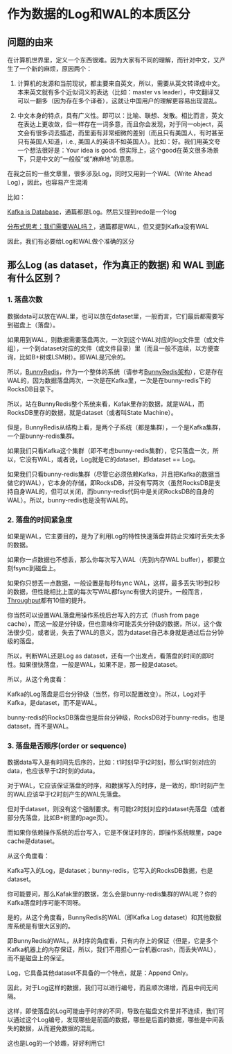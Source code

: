 # 作为数据的Log和WAL的本质区分

## 问题的由来

在计算机世界里，定义一个东西很难。因为大家有不同的理解，而针对中文，又产生了一个新的麻烦，原因两个：

1. 计算机的发源和当前现状，都主要来自英文，所以，需要从英文转译成中文。本来英文就有多个近似词义的表达（比如：master vs leader），中文翻译又可以一翻多（因为存在多个译者），这就让中国用户的理解更容易出现混乱。

2. 中文本身的特点，具有广义性。即可以：比喻、联想、发散。相比而言，英文在表达上更收敛，但一样存在一词多意，而且你会发现，对于同一object，英文会有很多词去描述，而里面有非常细微的差别（而且只有美国人，有时甚至只有英国人知道，i.e., 美国人的英语不如英国人）。比如：好。我们用英文夸一个想法很好是：Your idea is good. 但实际上，这个good在英文很多场景下，只是中文的“一般般”或“麻麻地”的意思。

在我之前的一些文章里，很多涉及Log，同时又用到一个WAL（Write Ahead Log），因此，也容易产生混淆

比如：

[Kafka is Database](https://zhuanlan.zhihu.com/p/392645152)，通篇都是Log。然后又提到redo是一个log

[分布式思考：我们需要WAL吗？](https://zhuanlan.zhihu.com/p/400338569)，通篇都是WAL，但又提到Kafka没有WAL

因此，我们有必要给Log和WAL做个准确的区分

## 那么Log (as dataset，作为真正的数据) 和 WAL 到底有什么区别？

### 1. 落盘次数

数据data可以放在WAL里，也可以放在dataset里，一般而言，它们最后都需要写到磁盘上（落盘）。

如果用到WAL，则数据需要落盘两次，一次到这个WAL对应的log文件里（或文件组），一个到dataset对应的文件（或文件目录）里（而且一般不连续，以方便查询，比如B+树或LSM树）。即WAL是冗余的。

所以，[BunnyRedis](https://zhuanlan.zhihu.com/p/392646113)，作为一个整体的系统（请参考[BunnyRedis架构](https://zhuanlan.zhihu.com/p/392652895)），它是存在WAL的，因为数据落盘两次，一次是在Kafka里，一次是在bunny-redis下的RocksDB目录下。

所以，站在BunnyRedis整个系统来看，Kafak里存的数据，就是WAL，而RocksDB里存的数据，就是dataset（或者叫State Machine）。

但是，BunnyRedis从结构上看，是两个子系统（都是集群），一个是Kafka集群，一个是bunny-redis集群。

如果我们只看Kafka这个集群（即不考虑bunny-redis集群），它只落盘一次，所以，它没有WAL，或者说，Log就是它的dataset，即dataset == Log。

如果我们只看bunny-redis集群（尽管它必须依赖Kafka，并且把Kafka的数据当做它的WAL），它本身的存储，即RocksDB，并没有写两次（虽然RocksDB是支持自身WAL的，但可以关闭，而bunny-redis代码中是关闭RocksDB的自身的WAL）。所以，bunny-redis也是没有WAL的。

### 2. 落盘的时间紧急度

如果是WAL，它主要目的，是为了利用Log的特性快速落盘并防止灾难时丢失太多的数据。

如果你一点数据也不想丢，那么你每次写入WAL（先到内存WAL buffer），都要立刻fsync到磁盘上。

如果你只想丢一点数据，一般设置是每秒fsync WAL，这样，最多丢失1秒到2秒的数据，但性能相比上面的每次写WAL都fsync有很大的提升。一般而言，[Throughput](https://zhuanlan.zhihu.com/p/399883427)都有10倍的提升。

你当然可以设置WAL落盘用操作系统后台写入的方式（flush from page cache），而这一般是分钟级，但也意味你可能丢失分钟级的数据，所以，这个做法很少见，或者说，失去了WAL的意义，因为dataset自己本身就是通过后台分钟级的落盘。

所以，判断WAL还是Log as dataset，还有一个出发点，看落盘的时间的即时性。如果很快落盘，一般是WAL，如果不是，那一般是dataset。

所以，从这个角度看：

Kafka的Log落盘是后台分钟级（当然，你可以配置改变）。所以，Log对于Kafka，是dataset，而不是WAL。

bunny-redis的RocksDB落盘也是后台分钟级，RocksDB对于bunny-redis，也是dataset，而不是WAL。

### 3. 落盘是否顺序(order or sequence)

数据data写入是有时间先后序的，比如：t1时刻早于t2时刻，那么t1时刻对应的data，也应该早于t2时刻的data。

对于WAL，它应该保证落盘的时序，和数据写入的时序，是一致的，即t1时刻产生的WAL应该早于t2时刻产生的WAL先落盘。

但对于dataset，则没有这个强制要求。有可能t2时刻对应的dataset先落盘（或者部分先落盘，比如B+树里的page页）。

而如果你依赖操作系统的后台写入，它是不保证时序的，即操作系统眼里，page cache是dataset。

从这个角度看：

Kafka写入的Log，是dataset；bunny-redis，它写入的RocksDB数据，也是dataset。

你可能要问，那么Kafak里的数据，怎么会是bunny-redis集群的WAL呢？你的Kafka落盘时序可能不同呀。

是的，从这个角度看，BunnyRedis的WAL（即Kafka Log dataset）和其他数据库系统是有很大区别的。

即BunnyRedis的WAL，从时序的角度看，只有内存上的保证（但是，它是多个Kafka机器上的内存保证，所以，我们不用担心一台机器crash，而丢失WAL），而不是磁盘上的保证。

Log，它具备其他dataset不具备的一个特点，就是：Append Only。

因此，对于Log这样的数据，我们可以进行编号，而且顺次递增，而且中间无间隔。

这样，即使落盘的Log可能由于时序的不同，导致在磁盘文件里并不连续，我们可以通过这个Log编号，发现哪些是前面的数据，哪些是后面的数据，哪些是中间丢失的数据，从而避免数据的混乱。

这也是Log的一个妙趣，好好利用它!

